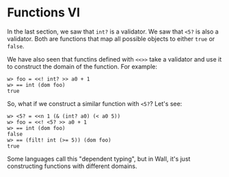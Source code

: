 # Functions VI

In the last section, we saw that `int?` is a validator.  We saw that `<5?` is also a validator.  Both are functions that map all possible objects to either `true` or `false`.

We have also seen that functins defined with ``<<>>`` take a validator and use it to construct the domain of the function.  For example:

```
w> foo = <<! int? >> a0 + 1
w> == int (dom foo)
true
```

So, what if we construct a similar function with `<5?`?  Let's see:

```
w> <5? = <<n 1 (& (int? a0) (< a0 5))
w> foo = <<! <5? >> a0 + 1
w> == int (dom foo)
false
w> == (filt! int (>= 5)) (dom foo)
true
```

Some languages call this "dependent typing", but in Wall, it's just constructing functions with different domains.